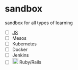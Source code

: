 # sandbox
sandbox for all types of learning
- [ ] [JS][Javascript]
- [ ] Mesos
- [ ] Kubernetes
- [ ] Docker
- [ ] Jenkins
- [ ] <img src="http://rubyonrailsbrasil.com.br/images/ruby.svg" width="18px" height="18px" /> Ruby/Rails

[Javascript]: <https://github.com/fkdiogo/javascript-learning-sandbox>
